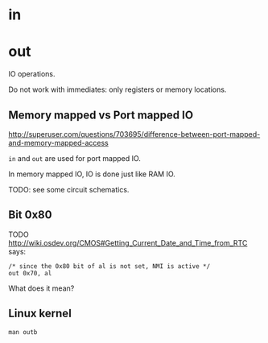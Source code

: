 # in

# out

IO operations.

Do not work with immediates: only registers or memory locations.

## Memory mapped vs Port mapped IO

<http://superuser.com/questions/703695/difference-between-port-mapped-and-memory-mapped-access>

`in` and `out` are used for port mapped IO.

In memory mapped IO, IO is done just like RAM IO.

TODO: see some circuit schematics.

## Bit 0x80

TODO http://wiki.osdev.org/CMOS#Getting_Current_Date_and_Time_from_RTC says:

    /* since the 0x80 bit of al is not set, NMI is active */
    out 0x70, al

What does it mean?

## Linux kernel

    man outb

